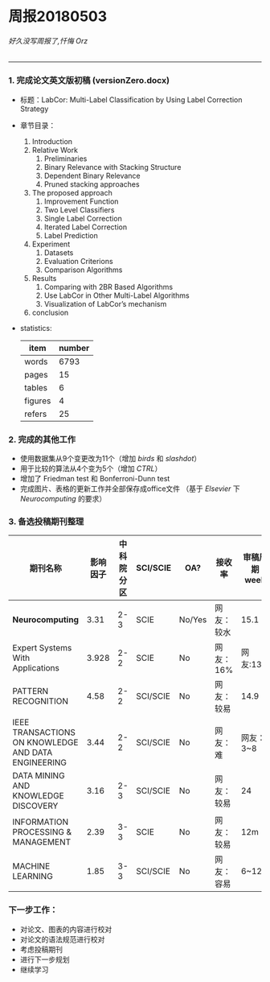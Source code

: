 ﻿# 周报20180503
###### 好久没写周报了,忏悔 Orz
---
### 1. 完成论文英文版初稿 (versionZero.docx)

* 标题：LabCor: Multi-Label Classification by Using Label Correction Strategy

* 章节目录：
	1. Introduction
	2. Relative Work
		1. Preliminaries
		2. Binary Relevance with Stacking Structure
		3. Dependent Binary Relevance
		4. Pruned stacking approaches
	3. The proposed approach
		1. Improvement Function
		2. Two Level Classifiers
		3. Single Label Correction
		4. Iterated Label Correction
		5. Label Prediction 
	4. Experiment
		1. Datasets
		2. Evaluation Criterions
		3. Comparison Algorithms
	5. Results
		1. Comparing with 2BR Based Algorithms
		2. Use LabCor in Other Multi-Label Algorithms
		3. Visualization of LabCor’s mechanism
	6. conclusion
	
* statistics:
	
	item   | number
	----   | ----
	words  | 6793
	pages  | 15
	tables | 6
	figures| 4
	refers | 25

### 2. 完成的其他工作

* 使用数据集从9个变更改为11个（增加 *birds* 和 *slashdot*）
* 用于比较的算法从4个变为5个（增加 *CTRL*）
* 增加了 Friedman test 和 Bonferroni-Dunn test
* 完成图片、表格的更新工作并全部保存成office文件 （基于 *Elsevier* 下 *Neurocomputing* 的要求）

### 3. 备选投稿期刊整理

| 期刊名称 | 影响因子 | 中科院分区 | SCI/SCIE | OA? | 接收率 | 审稿周期week | zjuTop? | 
|---|---|---|---|---|---|---|---|
|**Neurocomputing**| 3.31 | 2-3 | SCIE | No/Yes | 网友：较水 | 15.1 | No |
|Expert Systems With Applications| 3.928 | 2-2 | SCIE | No | 网友：16% | 网友:13.8 | No |
|PATTERN RECOGNITION| 4.58 | 2-2 | SCI/SCIE | No | 网友：较易 | 14.9 | No |
|IEEE TRANSACTIONS ON KNOWLEDGE AND DATA ENGINEERING | 3.44 |  2-2 | SCI/SCIE | No | 网友：难 | 网友：3~8 | No |
|DATA MINING AND KNOWLEDGE DISCOVERY| 3.16 | 2-3 | SCI/SCIE | No | 网友：较易 | 24 | No |
|INFORMATION PROCESSING & MANAGEMENT| 2.39 | 3-3 | SCIE | No | 网友：较易 | 12m | No |
|MACHINE LEARNING| 1.85 | 3-3 | SCI/SCIE | No | 网友：容易| 6~12 | No |
	
### 下一步工作：

* 对论文、图表的内容进行校对
* 对论文的语法规范进行校对
* 考虑投稿期刊
* 进行下一步规划
* 继续学习